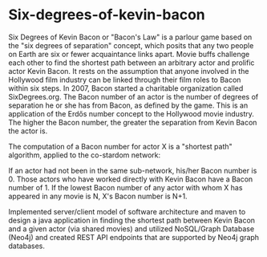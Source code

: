 # Six-degrees-of-kevin-bacon

Six Degrees of Kevin Bacon or "Bacon's Law" is a parlour game based on the "six degrees of separation" concept, which posits that any two people on Earth are six or fewer acquaintance links apart. Movie buffs challenge each other to find the shortest path between an arbitrary actor and prolific actor Kevin Bacon. It rests on the assumption that anyone involved in the Hollywood film industry can be linked through their film roles to Bacon within six steps. In 2007, Bacon started a charitable organization called SixDegrees.org. 
The Bacon number of an actor is the number of degrees of separation he or she has from Bacon, as defined by the game. This is an application of the Erdős number concept to the Hollywood movie industry. The higher the Bacon number, the greater the separation from Kevin Bacon the actor is.

The computation of a Bacon number for actor X is a "shortest path" algorithm, applied to the co-stardom network:

If an actor had not been in the same sub-network, his/her Bacon number is 0.
Those actors who have worked directly with Kevin Bacon have a Bacon number of 1.
If the lowest Bacon number of any actor with whom X has appeared in any movie is N, X's Bacon number is N+1.

Implemented server/client model of software architecture and maven to design a java application in finding the shortest path between Kevin Bacon and a given actor (via shared movies) and utilized NoSQL/Graph Database (Neo4j) and created REST API endpoints that are supported by Neo4j graph databases.
